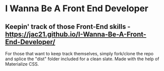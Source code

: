 I Wanna Be A Front End Developer
=========================

Keepin' track of those Front-End skills - https://jac21.github.io/I-Wanna-Be-A-Front-End-Developer/
-------------

For those that want to keep track themselves, simply fork/clone the repo and splice the "dist" folder included for a clean slate. Made with the help of Materialize CSS.